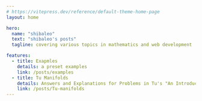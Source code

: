 ```yaml
---
# https://vitepress.dev/reference/default-theme-home-page
layout: home

hero:
  name: "shibaleo"
  text: "shibaleo's posts"
  tagline: covering various topics in mathematics and web development

features:
  - title: Exapmles
    details: a preset examples
    link: /posts/examples
  - title: Tu Manifolds
    details: Answers and Explanations for Problems in Tu's "An Introduction to Manifolds"
    link: /posts/Tu-manifolds
---
```


<HomeButton />
<script setup>
import HomeButton from '../../components/HomeButton.vue'
</script>
